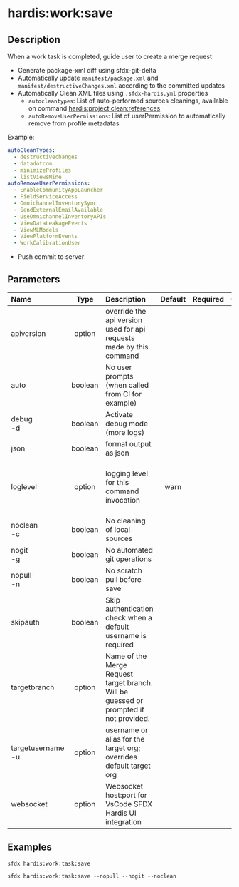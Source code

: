 <!-- This file has been generated with command 'sfdx hardis:doc:plugin:generate'. Please do not update it manually or it may be overwritten -->
# hardis:work:save

## Description

When a work task is completed, guide user to create a merge request

- Generate package-xml diff using sfdx-git-delta
- Automatically update `manifest/package.xml` and `manifest/destructiveChanges.xml` according to the committed updates
- Automatically Clean XML files using `.sfdx-hardis.yml` properties
  - `autocleantypes`: List of auto-performed sources cleanings, available on command [hardis:project:clean:references](https://hardisgroupcom.github.io/sfdx-hardis/hardis/project/clean/references/)
  - `autoRemoveUserPermissions`: List of userPermission to automatically remove from profile metadatas

Example:

```yaml
autoCleanTypes:
  - destructivechanges
  - datadotcom
  - minimizeProfiles
  - listViewsMine
autoRemoveUserPermissions:
  - EnableCommunityAppLauncher
  - FieldServiceAccess
  - OmnichannelInventorySync
  - SendExternalEmailAvailable
  - UseOmnichannelInventoryAPIs
  - ViewDataLeakageEvents
  - ViewMLModels
  - ViewPlatformEvents
  - WorkCalibrationUser
```

- Push commit to server
  

## Parameters

| Name                  |  Type   | Description                                                                           | Default | Required |                        Options                        |
|:----------------------|:-------:|:--------------------------------------------------------------------------------------|:-------:|:--------:|:-----------------------------------------------------:|
| apiversion            | option  | override the api version used for api requests made by this command                   |         |          |                                                       |
| auto                  | boolean | No user prompts (when called from CI for example)                                     |         |          |                                                       |
| debug<br/>-d          | boolean | Activate debug mode (more logs)                                                       |         |          |                                                       |
| json                  | boolean | format output as json                                                                 |         |          |                                                       |
| loglevel              | option  | logging level for this command invocation                                             |  warn   |          | trace<br/>debug<br/>info<br/>warn<br/>error<br/>fatal |
| noclean<br/>-c        | boolean | No cleaning of local sources                                                          |         |          |                                                       |
| nogit<br/>-g          | boolean | No automated git operations                                                           |         |          |                                                       |
| nopull<br/>-n         | boolean | No scratch pull before save                                                           |         |          |                                                       |
| skipauth              | boolean | Skip authentication check when a default username is required                         |         |          |                                                       |
| targetbranch          | option  | Name of the Merge Request target branch. Will be guessed or prompted if not provided. |         |          |                                                       |
| targetusername<br/>-u | option  | username or alias for the target org; overrides default target org                    |         |          |                                                       |
| websocket             | option  | Websocket host:port for VsCode SFDX Hardis UI integration                             |         |          |                                                       |

## Examples

```shell
sfdx hardis:work:task:save
```

```shell
sfdx hardis:work:task:save --nopull --nogit --noclean
```


